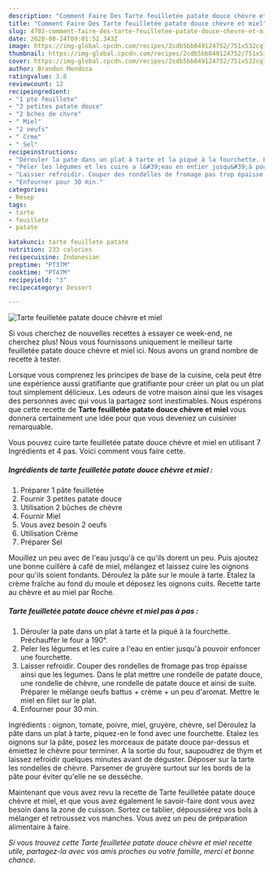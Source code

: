 ```yaml
---
description: "Comment Faire Des Tarte feuilletée patate douce chèvre et miel"
title: "Comment Faire Des Tarte feuilletée patate douce chèvre et miel"
slug: 4702-comment-faire-des-tarte-feuilletee-patate-douce-chevre-et-miel
date: 2020-08-24T09:01:52.343Z
image: https://img-global.cpcdn.com/recipes/2cdb5bb849124752/751x532cq70/tarte-feuilletee-patate-douce-chevre-et-miel-photo-principale-de-la-recette.jpg
thumbnail: https://img-global.cpcdn.com/recipes/2cdb5bb849124752/751x532cq70/tarte-feuilletee-patate-douce-chevre-et-miel-photo-principale-de-la-recette.jpg
cover: https://img-global.cpcdn.com/recipes/2cdb5bb849124752/751x532cq70/tarte-feuilletee-patate-douce-chevre-et-miel-photo-principale-de-la-recette.jpg
author: Brandon Mendoza
ratingvalue: 3.8
reviewcount: 12
recipeingredient:
- "1 pte feuillete"
- "3 petites patate douce"
- "2 bches de chvre"
- " Miel"
- "2 oeufs"
- " Crme"
- " Sel"
recipeinstructions:
- "Dérouler la pate dans un plat à tarte et la piqué à la fourchette. Préchauffer le four a 190°."
- "Peler les légumes et les cuire a l&#39;eau en entier jusqu&#39;à pouvoir enfoncer une fourchette."
- "Laisser refroidir. Couper des rondelles de fromage pas trop épaisse ainsi que les legumes. Dans le plat mettre une rondelle de patate douce, une rondelle de chèvre, une rondelle de patate douce et ainsi de suite. Préparer le mélange oeufs battus + crème + un peu d&#39;aromat. Mettre le miel en filet sur le plat."
- "Enfourner pour 30 min."
categories:
- Resep
tags:
- tarte
- feuillete
- patate

katakunci: tarte feuillete patate 
nutrition: 233 calories
recipecuisine: Indonesian
preptime: "PT37M"
cooktime: "PT47M"
recipeyield: "3"
recipecategory: Dessert

---
```



![Tarte feuilletée patate douce chèvre et miel](https://img-global.cpcdn.com/recipes/2cdb5bb849124752/751x532cq70/tarte-feuilletee-patate-douce-chevre-et-miel-photo-principale-de-la-recette.jpg)

Si vous cherchez de nouvelles recettes à essayer ce week-end, ne cherchez plus! Nous vous fournissons uniquement le meilleur tarte feuilletée patate douce chèvre et miel ici. Nous avons un grand nombre de recette à tester.

Lorsque vous comprenez les principes de base de la cuisine, cela peut être une expérience aussi gratifiante que gratifiante pour créer un plat ou un plat tout simplement délicieux. Les odeurs de votre maison ainsi que les visages des personnes avec qui vous la partagez sont inestimables. Nous espérons que cette recette de <strong> Tarte feuilletée patate douce chèvre et miel </strong> vous donnera certainement une idée pour que vous deveniez un cuisinier remarquable.

<!--inarticleads1-->

Vous pouvez cuire tarte feuilletée patate douce chèvre et miel en utilisant 7 Ingrédients et 4 pas. Voici comment vous faire cette.

##### Ingrédients de tarte feuilletée patate douce chèvre et miel :

1. Préparer 1 pâte feuilletée
1. Fournir 3 petites patate douce
1. Utilisation 2 bûches de chèvre
1. Fournir  Miel
1. Vous avez besoin 2 oeufs
1. Utilisation  Crème
1. Préparer  Sel


Mouillez un peu avec de l&#39;eau jusqu&#39;à ce qu&#39;ils dorent un peu. Puis ajoutez une bonne cuillère à café de miel, mélangez et laissez cuire les oignons pour qu&#39;ils soient fondants. Déroulez la pâte sur le moule à tarte. Étalez la crème fraîche au fond du moule et déposez les oignons cuits. Recette tarte au chèvre et au miel par Roche. 

<!--inarticleads2-->

##### Tarte feuilletée patate douce chèvre et miel pas à pas :

1. Dérouler la pate dans un plat à tarte et la piqué à la fourchette. Préchauffer le four a 190°.
1. Peler les légumes et les cuire a l&#39;eau en entier jusqu&#39;à pouvoir enfoncer une fourchette.
1. Laisser refroidir. Couper des rondelles de fromage pas trop épaisse ainsi que les legumes. Dans le plat mettre une rondelle de patate douce, une rondelle de chèvre, une rondelle de patate douce et ainsi de suite. Préparer le mélange oeufs battus + crème + un peu d&#39;aromat. Mettre le miel en filet sur le plat.
1. Enfourner pour 30 min.


Ingrédients : oignon, tomate, poivre, miel, gruyère, chèvre, sel Déroulez la pâte dans un plat à tarte, piquez-en le fond avec une fourchette. Etalez les oignons sur la pâte, posez les morceaux de patate douce par-dessus et émiettez le chèvre pour terminer. A la sortie du four, saupoudrez de thym et laissez refroidir quelques minutes avant de déguster. Déposer sur la tarte les rondelles de chèvre. Parsemer de gruyère surtout sur les bords de la pâte pour éviter qu&#39;elle ne se dessèche. 

<!--inarticleads1-->

<p>
Maintenant que vous avez revu la recette de Tarte feuilletée patate douce chèvre et miel, et que vous avez également le savoir-faire dont vous avez besoin dans la zone de cuisson. Sortez ce tablier, dépoussiérez vos bols à mélanger et retroussez vos manches. Vous avez un peu de préparation alimentaire à faire.
</p>

<p>
<i>Si vous trouvez cette Tarte feuilletée patate douce chèvre et miel recette utile, partagez-la avec vos amis proches ou votre famille, merci et bonne chance.</i>
</p>
